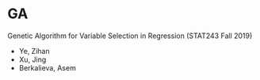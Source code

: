 # GA

Genetic Algorithm for Variable Selection in Regression (STAT243 Fall 2019)

- Ye, Zihan
- Xu, Jing
- Berkalieva, Asem
